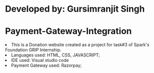 # Developed by:  Gursimranjit Singh
# Payment-Gateway-Integration
<li> This is a Donation website created as a project for task#3 of Spark's Foundation GRIP Internship.
<li> Languages used: HTML, CSS, JAVASCRIPT;
<li> IDE used: Visual studio code  
<li> Payment Gateway used: Razorpay;
